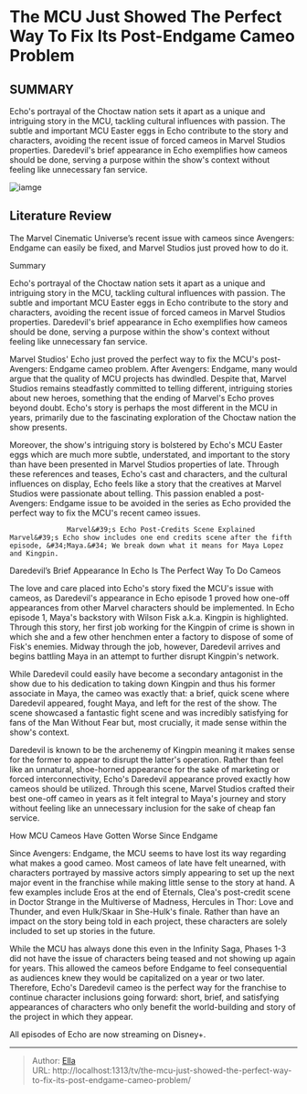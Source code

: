 # The MCU Just Showed The Perfect Way To Fix Its Post-Endgame Cameo Problem


## SUMMARY 



  Echo&#39;s portrayal of the Choctaw nation sets it apart as a unique and intriguing story in the MCU, tackling cultural influences with passion.   The subtle and important MCU Easter eggs in Echo contribute to the story and characters, avoiding the recent issue of forced cameos in Marvel Studios properties.   Daredevil&#39;s brief appearance in Echo exemplifies how cameos should be done, serving a purpose within the show&#39;s context without feeling like unnecessary fan service.  

![iamge](https://static1.srcdn.com/wordpress/wp-content/uploads/2024/01/daredevil-endgame-poster-hercules-thor-4.jpg)

## Literature Review
The Marvel Cinematic Universe’s recent issue with cameos since Avengers: Endgame can easily be fixed, and Marvel Studios just proved how to do it.





Summary

  Echo&#39;s portrayal of the Choctaw nation sets it apart as a unique and intriguing story in the MCU, tackling cultural influences with passion.   The subtle and important MCU Easter eggs in Echo contribute to the story and characters, avoiding the recent issue of forced cameos in Marvel Studios properties.   Daredevil&#39;s brief appearance in Echo exemplifies how cameos should be done, serving a purpose within the show&#39;s context without feeling like unnecessary fan service.  







Marvel Studios&#39; Echo just proved the perfect way to fix the MCU&#39;s post-Avengers: Endgame cameo problem. After Avengers: Endgame, many would argue that the quality of MCU projects has dwindled. Despite that, Marvel Studios remains steadfastly committed to telling different, intriguing stories about new heroes, something that the ending of Marvel&#39;s Echo proves beyond doubt. Echo&#39;s story is perhaps the most different in the MCU in years, primarily due to the fascinating exploration of the Choctaw nation the show presents.

Moreover, the show&#39;s intriguing story is bolstered by Echo&#39;s MCU Easter eggs which are much more subtle, understated, and important to the story than have been presented in Marvel Studios properties of late. Through these references and teases, Echo&#39;s cast and characters, and the cultural influences on display, Echo feels like a story that the creatives at Marvel Studios were passionate about telling. This passion enabled a post-Avengers: Endgame issue to be avoided in the series as Echo provided the perfect way to fix the MCU&#39;s recent cameo issues.




                  Marvel&#39;s Echo Post-Credits Scene Explained   Marvel&#39;s Echo show includes one end credits scene after the fifth episode, &#34;Maya.&#34; We break down what it means for Maya Lopez and Kingpin.    


 Daredevil’s Brief Appearance In Echo Is The Perfect Way To Do Cameos 
          

The love and care placed into Echo&#39;s story fixed the MCU&#39;s issue with cameos, as Daredevil&#39;s appearance in Echo episode 1 proved how one-off appearances from other Marvel characters should be implemented. In Echo episode 1, Maya&#39;s backstory with Wilson Fisk a.k.a. Kingpin is highlighted. Through this story, her first job working for the Kingpin of crime is shown in which she and a few other henchmen enter a factory to dispose of some of Fisk&#39;s enemies. Midway through the job, however, Daredevil arrives and begins battling Maya in an attempt to further disrupt Kingpin&#39;s network.




While Daredevil could easily have become a secondary antagonist in the show due to his dedication to taking down Kingpin and thus his former associate in Maya, the cameo was exactly that: a brief, quick scene where Daredevil appeared, fought Maya, and left for the rest of the show. The scene showcased a fantastic fight scene and was incredibly satisfying for fans of the Man Without Fear but, most crucially, it made sense within the show&#39;s context.

Daredevil is known to be the archenemy of Kingpin meaning it makes sense for the former to appear to disrupt the latter&#39;s operation. Rather than feel like an unnatural, shoe-horned appearance for the sake of marketing or forced interconnectivity, Echo&#39;s Daredevil appearance proved exactly how cameos should be utilized. Through this scene, Marvel Studios crafted their best one-off cameo in years as it felt integral to Maya&#39;s journey and story without feeling like an unnecessary inclusion for the sake of cheap fan service.



 How MCU Cameos Have Gotten Worse Since Endgame 
          




Since Avengers: Endgame, the MCU seems to have lost its way regarding what makes a good cameo. Most cameos of late have felt unearned, with characters portrayed by massive actors simply appearing to set up the next major event in the franchise while making little sense to the story at hand. A few examples include Eros at the end of Eternals, Clea&#39;s post-credit scene in Doctor Strange in the Multiverse of Madness, Hercules in Thor: Love and Thunder, and even Hulk/Skaar in She-Hulk&#39;s finale. Rather than have an impact on the story being told in each project, these characters are solely included to set up stories in the future.

While the MCU has always done this even in the Infinity Saga, Phases 1-3 did not have the issue of characters being teased and not showing up again for years. This allowed the cameos before Endgame to feel consequential as audiences knew they would be capitalized on a year or two later. Therefore, Echo&#39;s Daredevil cameo is the perfect way for the franchise to continue character inclusions going forward: short, brief, and satisfying appearances of characters who only benefit the world-building and story of the project in which they appear.




All episodes of Echo are now streaming on Disney&#43;.



---

> Author: [Ella](https://instagram.hk.cn/)  
> URL: http://localhost:1313/tv/the-mcu-just-showed-the-perfect-way-to-fix-its-post-endgame-cameo-problem/  

